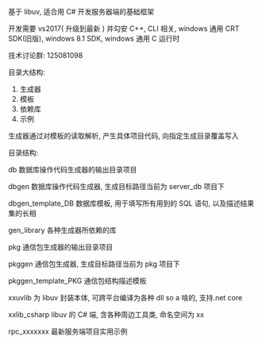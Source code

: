 ﻿基于 libuv, 适合用 C# 开发服务器端的基础框架

开发需要 vs2017( 升级到最新 ) 并勾安 C++, CLI 相关, windows 通用 CRT SDK(旧版), windows 8.1 SDK, windows 通用  C 运行时

技术讨论群: 125081098


目录大结构:
1. 生成器
2. 模板
3. 依赖库
4. 示例

生成器通过对模板的读取解析, 产生具体项目代码, 向指定生成目录覆盖写入

目录结构:

db
数据库操作代码生成器的输出目录项目

dbgen
数据库操作代码生成器, 生成目标路径当前为 server_db 项目下

dbgen_template_DB
数据库模板, 用于填写所有用到的 SQL 语句, 以及描述结果集的长相

gen_library
各种生成器所依赖的库

pkg
通信包生成器的输出目录项目

pkggen
通信包生成器, 生成目标路径当前为 pkg 项目下

pkggen_template_PKG
通信包结构描述模板

xxuvlib
为 libuv 封装本体, 可跨平台编译为各种 dll so a 啥的, 支持.net core

xxlib_csharp
libuv 的 C# 端, 含各种周边工具类, 命名空间为 xx

rpc_xxxxxxx
最新服务端项目实用示例


